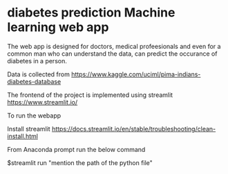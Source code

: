 # diabetes prediction Machine learning web app

The web app is designed for doctors, medical profeesionals and even for a common man who can understand the data, can predict the occurance of diabetes in a person. 

Data is collected from https://www.kaggle.com/uciml/pima-indians-diabetes-database

The frontend of the project is implemented using streamlit https://www.streamlit.io/

To run the webapp

Install streamlit https://docs.streamlit.io/en/stable/troubleshooting/clean-install.html

From Anaconda prompt run the below command

$streamlit run "mention the path of the python file"


